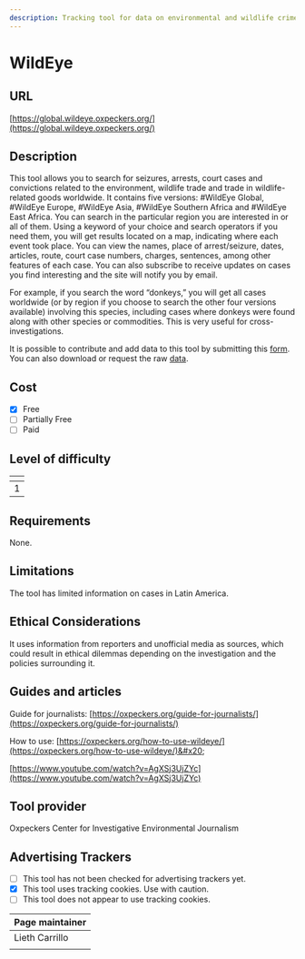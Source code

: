 ```yaml
---
description: Tracking tool for data on environmental and wildlife crime cases worldwide.
---
```


# WildEye

## URL

[https://global.wildeye.oxpeckers.org/](https://global.wildeye.oxpeckers.org/)

## Description

This tool allows you to search for seizures, arrests, court cases and convictions related to the environment, wildlife trade and trade in wildlife-related goods worldwide. It contains five versions: #WildEye Global, #WildEye Europe, #WildEye Asia, #WildEye Southern Africa and #WildEye East Africa. You can search in the particular region you are interested in or all of them. Using a keyword of your choice and search operators if you need them, you will get results located on a map, indicating where each event took place. You can view the names, place of arrest/seizure, dates, articles, route, court case numbers, charges, sentences, among other features of each case. You can also subscribe to receive updates on cases you find interesting and the site will notify you by email.

For example, if you search the word “donkeys,” you will get all cases worldwide (or by region if you choose to search the other four versions available) involving this species, including cases where donkeys were found along with other species or commodities. This is very useful for cross-investigations.

It is possible to contribute and add data to this tool by submitting this [form](https://docs.google.com/forms/d/1ZMKUz4TPofiGHgo04Qk2SSn6qu0VOKruAhsCtKD251Q/viewform?edit_requested=true). You can also download or request the raw [data](https://oxpeckers.org/get-the-data/).

## Cost

* [x] Free
* [ ] Partially Free
* [ ] Paid

## Level of difficulty

<table><thead><tr><th data-type="rating" data-max="5"></th></tr></thead><tbody><tr><td>1</td></tr></tbody></table>

## Requirements

None.

## Limitations

The tool has limited information on cases in Latin America.

## Ethical Considerations

It uses information from reporters and unofficial media as sources, which could result in ethical dilemmas depending on the investigation and the policies surrounding it.

## Guides and articles

Guide for journalists: [https://oxpeckers.org/guide-for-journalists/](https://oxpeckers.org/guide-for-journalists/)

How to use: [https://oxpeckers.org/how-to-use-wildeye/](https://oxpeckers.org/how-to-use-wildeye/)&#x20;

[https://www.youtube.com/watch?v=AgXSj3UjZYc](https://www.youtube.com/watch?v=AgXSj3UjZYc)

## Tool provider

Oxpeckers Center for Investigative Environmental Journalism

## Advertising Trackers

* [ ] This tool has not been checked for advertising trackers yet.
* [x] This tool uses tracking cookies. Use with caution.
* [ ] This tool does not appear to use tracking cookies.

| Page maintainer |
| --------------- |
| Lieth Carrillo  |
|                 |

